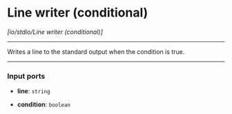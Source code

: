 # Line writer (conditional)

_[io/stdio/Line writer (conditional)]_

---

Writes a line to the standard output when the condition is true.  

---

### Input ports

* __line__: ` string `


* __condition__: ` boolean `

